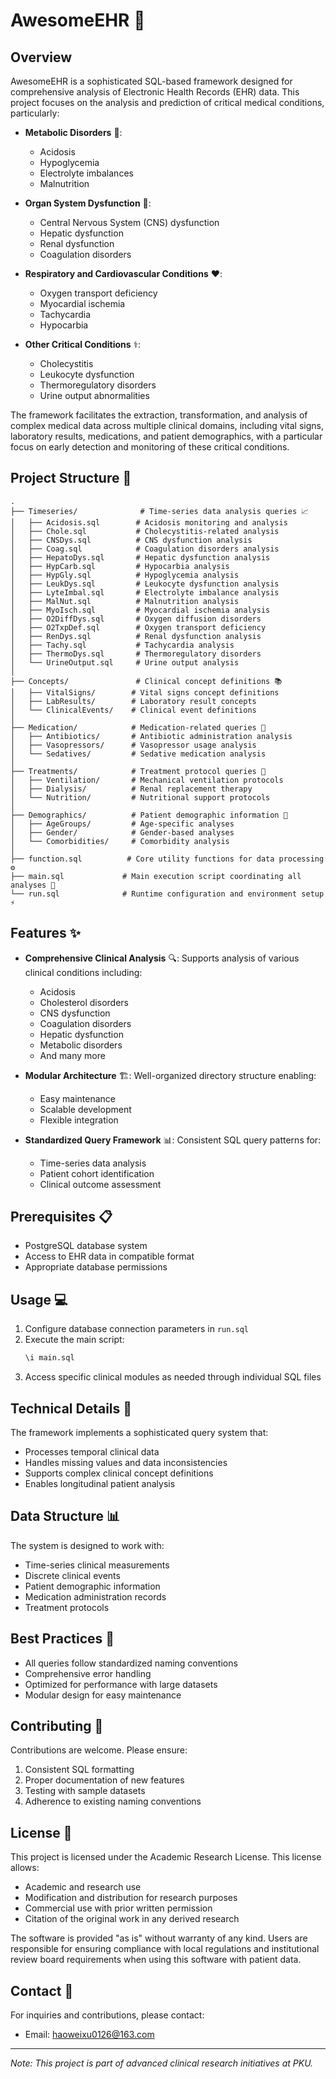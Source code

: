 # AwesomeEHR 🏥

## Overview
AwesomeEHR is a sophisticated SQL-based framework designed for comprehensive analysis of Electronic Health Records (EHR) data. This project focuses on the analysis and prediction of critical medical conditions, particularly:

- **Metabolic Disorders** 🔬:
  - Acidosis
  - Hypoglycemia
  - Electrolyte imbalances
  - Malnutrition

- **Organ System Dysfunction** 💉:
  - Central Nervous System (CNS) dysfunction
  - Hepatic dysfunction
  - Renal dysfunction
  - Coagulation disorders

- **Respiratory and Cardiovascular Conditions** ❤️:
  - Oxygen transport deficiency
  - Myocardial ischemia
  - Tachycardia
  - Hypocarbia

- **Other Critical Conditions** ⚕️:
  - Cholecystitis
  - Leukocyte dysfunction
  - Thermoregulatory disorders
  - Urine output abnormalities

The framework facilitates the extraction, transformation, and analysis of complex medical data across multiple clinical domains, including vital signs, laboratory results, medications, and patient demographics, with a particular focus on early detection and monitoring of these critical conditions.

## Project Structure 📁
```
.
├── Timeseries/              # Time-series data analysis queries 📈
│   ├── Acidosis.sql        # Acidosis monitoring and analysis
│   ├── Chole.sql           # Cholecystitis-related analysis
│   ├── CNSDys.sql          # CNS dysfunction analysis
│   ├── Coag.sql            # Coagulation disorders analysis
│   ├── HepatoDys.sql       # Hepatic dysfunction analysis
│   ├── HypCarb.sql         # Hypocarbia analysis
│   ├── HypGly.sql          # Hypoglycemia analysis
│   ├── LeukDys.sql         # Leukocyte dysfunction analysis
│   ├── LyteImbal.sql       # Electrolyte imbalance analysis
│   ├── MalNut.sql          # Malnutrition analysis
│   ├── MyoIsch.sql         # Myocardial ischemia analysis
│   ├── O2DiffDys.sql       # Oxygen diffusion disorders
│   ├── O2TxpDef.sql        # Oxygen transport deficiency
│   ├── RenDys.sql          # Renal dysfunction analysis
│   ├── Tachy.sql           # Tachycardia analysis
│   ├── ThermoDys.sql       # Thermoregulatory disorders
│   └── UrineOutput.sql     # Urine output analysis
│
├── Concepts/               # Clinical concept definitions 📚
│   ├── VitalSigns/        # Vital signs concept definitions
│   ├── LabResults/        # Laboratory result concepts
│   └── ClinicalEvents/    # Clinical event definitions
│
├── Medication/            # Medication-related queries 💊
│   ├── Antibiotics/       # Antibiotic administration analysis
│   ├── Vasopressors/      # Vasopressor usage analysis
│   └── Sedatives/         # Sedative medication analysis
│
├── Treatments/            # Treatment protocol queries 🏥
│   ├── Ventilation/       # Mechanical ventilation protocols
│   ├── Dialysis/          # Renal replacement therapy
│   └── Nutrition/         # Nutritional support protocols
│
├── Demographics/          # Patient demographic information 👥
│   ├── AgeGroups/         # Age-specific analyses
│   ├── Gender/            # Gender-based analyses
│   └── Comorbidities/     # Comorbidity analysis
│
├── function.sql          # Core utility functions for data processing ⚙️
├── main.sql             # Main execution script coordinating all analyses 🚀
└── run.sql              # Runtime configuration and environment setup ⚡
```

## Features ✨
- **Comprehensive Clinical Analysis** 🔍: Supports analysis of various clinical conditions including:
  - Acidosis
  - Cholesterol disorders
  - CNS dysfunction
  - Coagulation disorders
  - Hepatic dysfunction
  - Metabolic disorders
  - And many more

- **Modular Architecture** 🏗️: Well-organized directory structure enabling:
  - Easy maintenance
  - Scalable development
  - Flexible integration

- **Standardized Query Framework** 📊: Consistent SQL query patterns for:
  - Time-series data analysis
  - Patient cohort identification
  - Clinical outcome assessment

## Prerequisites 📋
- PostgreSQL database system
- Access to EHR data in compatible format
- Appropriate database permissions

## Usage 💻
1. Configure database connection parameters in `run.sql`
2. Execute the main script:
   ```sql
   \i main.sql
   ```
3. Access specific clinical modules as needed through individual SQL files

## Technical Details 🔧
The framework implements a sophisticated query system that:
- Processes temporal clinical data
- Handles missing values and data inconsistencies
- Supports complex clinical concept definitions
- Enables longitudinal patient analysis

## Data Structure 📊
The system is designed to work with:
- Time-series clinical measurements
- Discrete clinical events
- Patient demographic information
- Medication administration records
- Treatment protocols

## Best Practices 📝
- All queries follow standardized naming conventions
- Comprehensive error handling
- Optimized for performance with large datasets
- Modular design for easy maintenance

## Contributing 🤝
Contributions are welcome. Please ensure:
1. Consistent SQL formatting
2. Proper documentation of new features
3. Testing with sample datasets
4. Adherence to existing naming conventions

## License 📄
This project is licensed under the Academic Research License. This license allows:
- Academic and research use
- Modification and distribution for research purposes
- Commercial use with prior written permission
- Citation of the original work in any derived research

The software is provided "as is" without warranty of any kind. Users are responsible for ensuring compliance with local regulations and institutional review board requirements when using this software with patient data.

## Contact 📧
For inquiries and contributions, please contact:
- Email: haoweixu0126@163.com

---
*Note: This project is part of advanced clinical research initiatives at PKU.* 